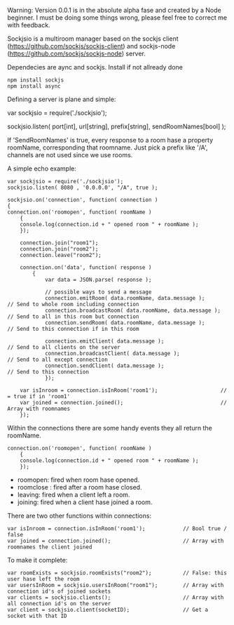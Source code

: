Warning: Version 0.0.1 is in the absolute alpha fase and created by a Node beginner.
I must be doing some things wrong, please feel free to correct me with feedback. 

Sockjsio is a multiroom manager based on the sockjs client (https://github.com/sockjs/sockjs-client) 
and sockjs-node (https://github.com/sockjs/sockjs-node) server.

Dependecies are aync and sockjs. Install if not allready done
	
	npm install sockjs
	npm install async

Defining a server is plane and simple:

var sockjsio = require('./sockjsio');

sockjsio.listen( port[int], url[string], prefix[string], sendRoomNames[bool] );

If 'SendRoomNames' is true, every response to a room hase a property roomName, corresponding that roomname.
Just pick a prefix like '/A', channels are not used since we use rooms.

A simple echo example:

    var sockjsio = require('./sockjsio');
    sockjsio.listen( 8080 , '0.0.0.0', "/A", true );
    
    sockjsio.on('connection', function( connection )
	{
	connection.on('roomopen', function( roomName )
		{
		console.log(connection.id + " opened room " + roomName );
		});

	    connection.join("room1");
	    connection.join("room2");
	    connection.leave("room2");
	
	    connection.on('data', function( response )
	        {
            	var data = JSON.parse( response );
      
            	// possible ways to send a message
            	connection.emitRoom( data.roomName, data.message );  		// Send to whole room including connection
            	connection.broadcastRoom( data.roomName, data.message );  	// Send to all in this room but connection
            	connection.sendRoom( data.roomName, data.message );  	    // Send to this connection if in this room

            	connection.emitClient( data.message );				        // Send to all clients on the server
            	connection.broadcastClient( data.message );			        // Send to all except connection
            	connection.sendClient( data.message );				        // Send to this connection
            	});

	    var isInroom = connection.isInRoom('room1'); 				    // = true if in 'room1'	
	    var joined = connection.joined(); 				                // Array with roomnames
	    });

Within the connections there are some handy events they all return the roomName.

    connection.on('roomopen', function( roomName )
        {
        console.log(connection.id + " opened room " + roomName );
        });

- roomopen: fired when room hase opened. 
- roomclose : fired after a room hase closed.
- leaving: fired when a client left a room.
- joining: fired when a client hase joined a room.

There are two other functions within connections:

    var isInroom = connection.isInRoom('room1'); 		    // Bool true / false	
    var joined = connection.joined(); 				        // Array with roomnames the client joined

To make it complete: 

    var roomExists = sockjsio.roomExists("room2");		    // False: this user hase left the room
    var usersInRoom = sockjsio.usersInRoom("room1");	    // Array with connection id's of joined sockets
    var clients = sockjsio.clients();				        // Array with all connection id's on the server
    var client = sockjsio.client(socketID);				    // Get a socket with that ID